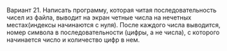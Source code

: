 Вариант 21. Написать программу, которая читая последовательность чисел из файла, выводит на экран четные числа на нечетных местах(индексы начинаются с нуля). После каждого числа выводится, номер символа в последовательности (цифры, а не числа), с которого начинается число и количество цифр в нем.
